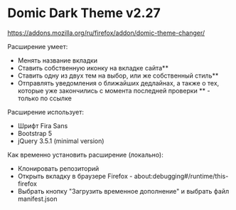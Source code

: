 # Domic Dark Theme v2.27
https://addons.mozilla.org/ru/firefox/addon/domic-theme-changer/

Расширение умеет:
- Менять название вкладки
- Ставить собственную иконку на вкладке сайта**
- Ставить одну из двух тем на выбор, или же собственный стиль**
- Отправлять уведомления о ближайших дедлайнах, а также о тех, которые уже закончились с момента последней проверки
** - только по ссылке

Расширение использует:
- Шрифт Fira Sans
- Bootstrap 5
- jQuery 3.5.1 (minimal version)


Как временно установить расширение (локально):
- Клонировать репозиторий
- Открыть вкладку в браузере Firefox - about:debugging#/runtime/this-firefox
- Выбрать кнопку "Загрузить временное дополнение" и выбрать файл manifest.json
